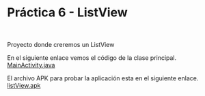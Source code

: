 # Práctica 6 - ListView

<br/>

Proyecto donde creremos un ListView

En el siguiente enlace vemos el código de la clase principal. [MainActivity.java](https://github.com/salvafon/listview/blob/master/ListView/app/src/main/java/fonseca/emmanuel/listview/MainActivity.java)

El archivo APK para probar la aplicación esta en el siguiente enlace.
[listView.apk](https://github.com/salvafon/listview/raw/master/listView.apk)
